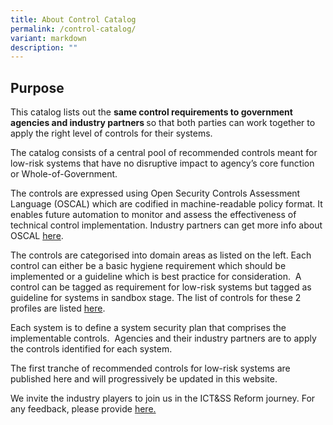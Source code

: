 ```yaml
---
title: About Control Catalog
permalink: /control-catalog/
variant: markdown
description: ""
---
```

## Purpose

  

This catalog lists out the <strong>same control&nbsp;requirements to government agencies and industry partners </strong>so that both parties can work together to apply the right level of controls for their systems.

The catalog consists of a&nbsp;central pool of recommended controls meant for low-risk systems&nbsp;that have no disruptive impact to agency’s core function or Whole-of-Government.

The controls are expressed using Open Security Controls Assessment Language (OSCAL) which are codified in machine-readable policy format. It enables future automation to monitor and assess the effectiveness of technical control implementation. Industry partners can get more info about OSCAL [here](https://pages.nist.gov/OSCAL/).

The controls are categorised into domain areas as listed on the left. Each control can either be a basic hygiene requirement which should be implemented or a guideline which is best practice for consideration.&nbsp; A control can be tagged as requirement for low-risk systems but tagged as guideline for systems in sandbox stage. The list of controls for these 2 profiles are listed <a href="/profile/low-risk/" rel="noopener noreferrer nofollow">here</a>.

Each system is to define a system security plan that comprises the implementable controls.&nbsp; Agencies and their industry partners are to apply the controls identified for each system.

The first tranche of recommended controls for low-risk systems are published here and will progressively be updated in this website.

We invite the industry players to join us in the ICT&amp;SS Reform journey. For&nbsp; any feedback, please provide [here.](https://go.gov.sg/ictpolicy)